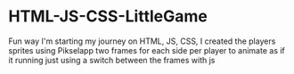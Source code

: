 # HTML-JS-CSS-LittleGame
Fun way I'm starting my journey on HTML, JS, CSS, I created the players sprites using Pikselapp two frames for each side per player to animate as if it running just using a switch between the frames with js
